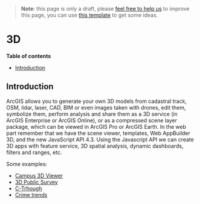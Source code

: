 > **Note**: this page is only a draft, please [feel free to help us](#contributions) to improve this page, you can use [this template](https://github.com/esri-es/awesome-arcgis/blob/master/RESOURCE_PAGE_TEMPLATE.md) to get some ideas.

# 3D

<!-- START doctoc generated TOC please keep comment here to allow auto update -->
<!-- DON'T EDIT THIS SECTION, INSTEAD RE-RUN doctoc TO UPDATE -->
**Table of contents**

- [Introduction](#introduction)

<!-- END doctoc generated TOC please keep comment here to allow auto update -->

## Introduction
ArcGIS allows you to generate your own 3D models from cadastral track, OSM, lidar, laser, CAD, BIM or even images taken with drones, edit them, symbolize them, perform analysis and share them as a 3D service (in ArcGIS Enterprise or ArcGIS Online), or as a compressed scene layer package, which can be viewed in ArcGIS Pro or ArcGIS Earth. In the web part remember that we have the scene viewer, templates, Web AppBuilder 3D, and the new JavaScript API 4.3. Using the Javascript API we can create 3D apps with feature service, 3D spatial analysis, dynamic dashboards, filters and ranges, etc.

Some examples:
* [Campus 3D Viewer](http://3dcampus.arcgis.com/EsriCampusViewer2017/)
* [3D Public Survey](http://tryitlive.arcgis.com/3DPublicSurvey/)
* [C-Trhough](https://www.youtube.com/watch?v=KGClZF3Gcss&feature=youtu.be)
* [Crime trends](http://coolmaps.esri.com/#14)
